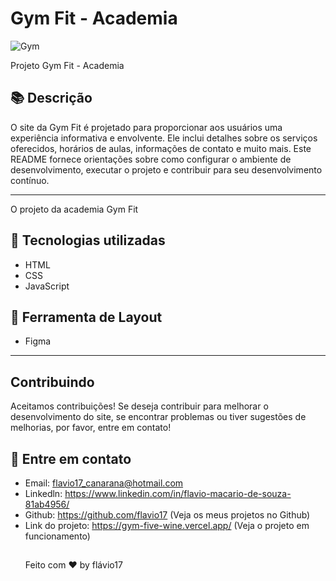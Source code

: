 # Gym Fit - Academia 
![Gym](https://github.com/flavio17/gym/assets/31322073/40ce05c7-31a3-415f-a940-8a4925f7439b)

Projeto Gym Fit - Academia 
## 📚 Descrição
O site da Gym Fit é projetado para proporcionar aos usuários uma experiência informativa e envolvente. Ele inclui detalhes sobre os serviços oferecidos, horários de aulas, informações de contato e muito mais. Este README fornece orientações sobre como configurar o ambiente de desenvolvimento, executar o projeto e contribuir para seu desenvolvimento contínuo.
<hr />
O projeto da academia Gym Fit


## 🚀 Tecnologias utilizadas 

   - HTML
   - CSS
   - JavaScript
## 🎨 Ferramenta de Layout
- Figma
---
## Contribuindo 
Aceitamos contribuições! Se deseja contribuir para melhorar o desenvolvimento do site, se encontrar problemas ou tiver sugestões de melhorias, por favor, entre em contato!

 ## 📝 Entre em contato
  - Email: flavio17_canarana@hotmail.com
  - Linkedln: https://www.linkedin.com/in/flavio-macario-de-souza-81ab4956/
  - Github: https://github.com/flavio17 (Veja os meus projetos no Github)
  - Link do projeto: https://gym-five-wine.vercel.app/ (Veja o projeto em funcionamento)
    ##
    Feito com ♥ by flávio17

